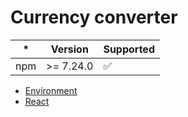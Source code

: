 # Currency converter

| \*  | Version   | Supported          |
| --- | --------- | ------------------ |
| npm | >= 7.24.0 | :white_check_mark: |

- [Environment](https://github.com/piratuks/exercise/blob/main/currency-converter-react/docs/environment.md)
- [React](https://github.com/piratuks/exercise/blob/main/currency-converter-react/docs/environment.md)
